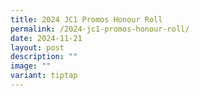 ```yaml
---
title: 2024 JC1 Promos Honour Roll
permalink: /2024-jc1-promos-honour-roll/
date: 2024-11-21
layout: post
description: ""
image: ""
variant: tiptap
---
```

